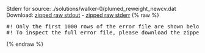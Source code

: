 Stderr for source:  ./solutions/walker-0/plumed_reweight_newcv.dat   
Download: [zipped raw stdout](plumed_reweight_newcv.dat.plumed.stdout.txt.zip) - [zipped raw stderr](plumed_reweight_newcv.dat.plumed.stderr.txt.zip) 
{% raw %}
<pre>
#! Only the first 1000 rows of the error file are shown below
#! To inspect the full error file, please download the zipped raw stderr file above
</pre>
{% endraw %}
